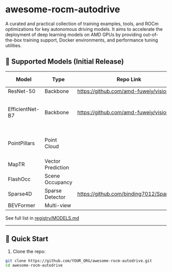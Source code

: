 # awesome-rocm-autodrive
A curated and practical collection of training examples, tools, and ROCm optimizations for key autonomous driving models. It aims to accelerate the deployment of deep learning models on AMD GPUs by providing out-of-the-box training support, Docker environments, and performance tuning utilities.

## 🔧 Supported Models (Initial Release)

| Model           | Type            | Repo Link                     | README for ROCm | Notes                              |
|------------------|------------------|--------------------------|---------------|-------------------------------------|
| ResNet-50        | Backbone         | https://github.com/amd-fuweiy/vision | [example/backbone](https://github.com/amd-fuweiy/awesome-rocm-autodrive/blob/main/examples/backbone/readme.md)   |    |
| EfficientNet-B7  | Backbone         | https://github.com/amd-fuweiy/vision |    | Currently have performance issue with DWConv    |
| PointPillars     | Point Cloud      |  |    | Need ROCm mmcv to get better performance          |
| MapTR            | Vector Prediction|  |  |  |
| FlashOcc         | Scene Occupancy  |  |  |         |
| Sparse4D         | Sparse Detector  | https://github.com/binding7012/Sparse4D | | |
| BEVFormer        | Multi-view       |  |  |        |

See full list in [registry/MODELS.md](registry/MODELS.md)

---

## 🚀 Quick Start

1. Clone the repo:

```bash
git clone https://github.com/YOUR_ORG/awesome-rocm-autodrive.git
cd awesome-rocm-autodrive



